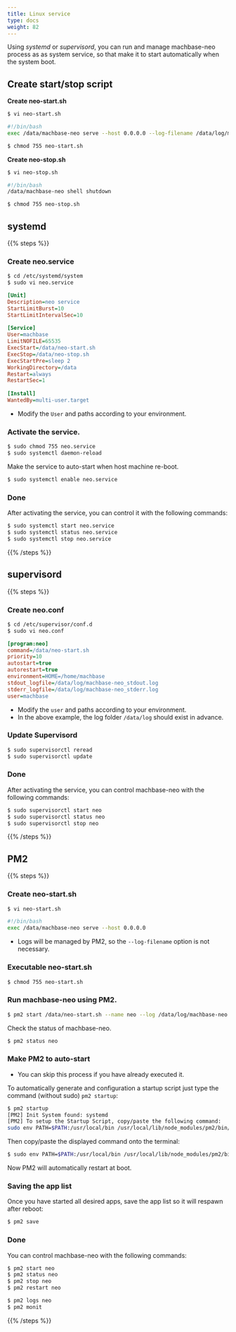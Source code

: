 ```yaml
---
title: Linux service
type: docs
weight: 82
---
```


Using *systemd* or *supervisord*, you can run and manage machbase-neo process as as system service, so that make it to start automatically when the system boot.

## Create start/stop script

**Create neo-start.sh**

```sh
$ vi neo-start.sh
```

```sh {{linenos=table}}
#!/bin/bash 
exec /data/machbase-neo serve --host 0.0.0.0 --log-filename /data/log/machbase-neo.log
```

```sh
$ chmod 755 neo-start.sh
```

**Create neo-stop.sh**

```sh
$ vi neo-stop.sh
```

```sh  {{linenos=table}}
#!/bin/bash 
/data/machbase-neo shell shutdown
```

```sh
$ chmod 755 neo-stop.sh
```

## systemd

{{% steps %}}

### Create neo.service

```sh
$ cd /etc/systemd/system
$ sudo vi neo.service
```

```ini  {{linenos=table}}
[Unit]   
Description=neo service   
StartLimitBurst=10   
StartLimitIntervalSec=10   
  
[Service]   
User=machbase   
LimitNOFILE=65535   
ExecStart=/data/neo-start.sh
ExecStop=/data/neo-stop.sh
ExecStartPre=sleep 2   
WorkingDirectory=/data   
Restart=always   
RestartSec=1   
  
[Install]   
WantedBy=multi-user.target   
```

* Modify the `User` and paths according to your environment.

### Activate the service.

```sh
$ sudo chmod 755 neo.service
$ sudo systemctl daemon-reload
```

Make the service to auto-start when host machine re-boot.

```sh
$ sudo systemctl enable neo.service
```

### Done

After activating the service, you can control it with the following commands:

```sh
$ sudo systemctl start neo.service
$ sudo systemctl status neo.service
$ sudo systemctl stop neo.service
```
{{% /steps %}}

## supervisord

{{% steps %}}

### Create neo.conf

```sh
$ cd /etc/supervisor/conf.d
$ sudo vi neo.conf
```

```ini  {{linenos=table}}
[program:neo]
command=/data/neo-start.sh
priority=10   
autostart=true   
autorestart=true   
environment=HOME=/home/machbase   
stdout_logfile=/data/log/machbase-neo_stdout.log   
stderr_logfile=/data/log/machbase-neo_stderr.log   
user=machbase   
```

* Modify the `user` and paths according to your environment.
* In the above example, the log folder `/data/log` should exist in advance.

### Update Supervisord

```sh
$ sudo supervisorctl reread
$ sudo supervisorctl update
```

### Done

After activating the service, you can control machbase-neo with the following commands:
```sh
$ sudo supervisorctl start neo
$ sudo supervisorctl status neo
$ sudo supervisorctl stop neo
```

{{% /steps %}}

## PM2

{{% steps %}}

### Create neo-start.sh

```sh
$ vi neo-start.sh
```

```sh  {{linenos=table}}
#!/bin/bash
exec /data/machbase-neo serve --host 0.0.0.0
```
* Logs will be managed by PM2, so the `--log-filename` option is not necessary.

### Executable neo-start.sh

```sh
$ chmod 755 neo-start.sh
```

### Run machbase-neo using PM2.

```sh
$ pm2 start /data/neo-start.sh --name neo --log /data/log/machbase-neo.log
```

Check the status of machbase-neo.
```sh
$ pm2 status neo
```

### Make PM2 to auto-start

* You can skip this process if you have already executed it.

To automatically generate and configuration a startup script just type the command (without sudo) `pm2 startup`:
```sh
$ pm2 startup
[PM2] Init System found: systemd
[PM2] To setup the Startup Script, copy/paste the following command:
sudo env PATH=$PATH:/usr/local/bin /usr/local/lib/node_modules/pm2/bin/pm2 startup systemd -u machbase --hp /home/machbase
```

Then copy/paste the displayed command onto the terminal:
```sh  {{linenos=table}}
$ sudo env PATH=$PATH:/usr/local/bin /usr/local/lib/node_modules/pm2/bin/pm2 startup systemd -u machbase --hp /home/machbase
```
Now PM2 will automatically restart at boot.

### Saving the app list

Once you have started all desired apps, save the app list so it will respawn after reboot:
```sh
$ pm2 save
```

### Done

You can control machbase-neo with the following commands:

```sh
$ pm2 start neo
$ pm2 status neo
$ pm2 stop neo
$ pm2 restart neo

$ pm2 logs neo
$ pm2 monit
```

{{% /steps %}}
